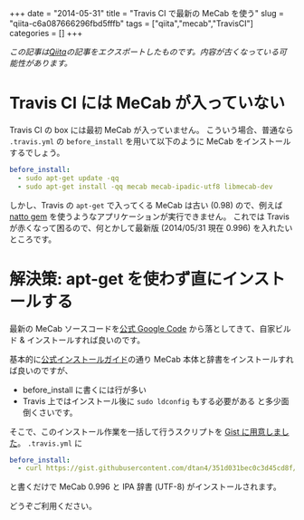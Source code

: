 +++ 
date = "2014-05-31"
title = "Travis CI で最新の MeCab を使う"
slug = "qiita-c6a087666296fbd5fffb" 
tags = ["qiita","mecab","TravisCI"]
categories = []
+++

*この記事は[Qiita](https://qiita.com/dtan4/items/c6a087666296fbd5fffb)の記事をエクスポートしたものです。内容が古くなっている可能性があります。*

# Travis CI には MeCab が入っていない

Travis CI の box には最初 MeCab が入っていません。
こういう場合、普通なら `.travis.yml` の `before_install` を用いて以下のように MeCab をインストールするでしょう。

```yaml
before_install:
  - sudo apt-get update -qq
  - sudo apt-get install -qq mecab mecab-ipadic-utf8 libmecab-dev
```

しかし、Travis の `apt-get` で入ってくる MeCab は古い (0.98) ので、例えば [natto gem](https://bitbucket.org/buruzaemon/natto/src) を使うようなアプリケーションが実行できません。
これでは Travis が赤くなって困るので、何とかして最新版 (2014/05/31 現在 0.996) を入れたいところです。

# 解決策: apt-get を使わず直にインストールする
最新の MeCab ソースコードを[公式 Google Code](https://code.google.com/p/mecab/downloads/list) から落としてきて、自家ビルド & インストールすれば良いのです。

基本的に[公式インストールガイド](http://mecab.googlecode.com/svn/trunk/mecab/doc/index.html#install-unix)の通り MeCab 本体と辞書をインストールすれば良いのですが、
* before_install に書くには行が多い
* Travis 上ではインストール後に `sudo ldconfig` もする必要がある
と多少面倒くさいです。

そこで、このインストール作業を一括して行うスクリプトを [Gist に用意しました](https://gist.github.com/dtan4/351d031bec0c3d45cd8f)。
`.travis.yml` に

```yaml
before_install:
  - curl https://gist.githubusercontent.com/dtan4/351d031bec0c3d45cd8f/raw/mecab_install.sh | bash
```

と書くだけで MeCab 0.996 と IPA 辞書 (UTF-8) がインストールされます。

どうぞご利用ください。
